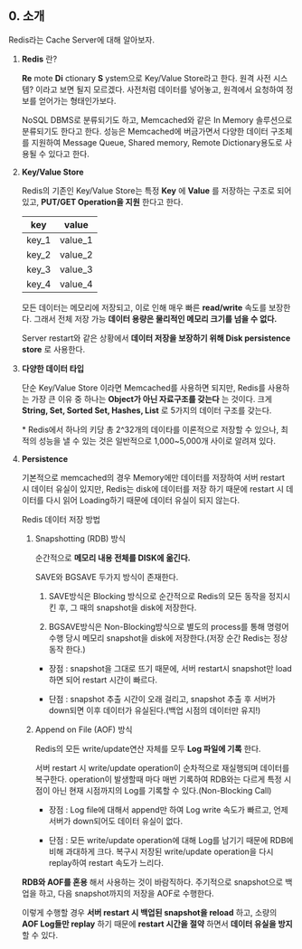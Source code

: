 ## 0. 소개

Redis라는 Cache Server에 대해 알아보자.

1. __Redis__ 란?

    __Re__ mote __Di__ ctionary __S__ ystem으로 Key/Value Store라고 한다.
    원격 사전 시스템? 이라고 보면 될지 모르겠다. 사전처럼 데이터를 넣어놓고, 원격에서 요청하여 정보를 얻어가는 형태인가보다.

    NoSQL DBMS로 분류되기도 하고, Memcached와 같은 In Memory 솔루션으로 분류되기도 한다고 한다.
    성능은 Memcached에 버금가면서 다양한 데이터 구조체를 지원하여 Message Queue, Shared memory, Remote Dictionary용도로 사용될 수 있다고 한다.

2. __Key/Value Store__

    Redis의 기존인 Key/Value Store는 특정 __Key__ 에 __Value__ 를 저장하는 구조로 되어있고, __PUT/GET Operation을 지원__ 한다고 한다.

    key   | value
    ----- | ------
    key_1 | value_1
    key_2 | value_2
    key_3 | value_3
    key_4 | value_4

    모든 데이터는 메모리에 저장되고, 이로 인해 매우 빠른 __read/write__ 속도를 보장한다. 그래서 전체 저장 가능 __데이터 용량은 물리적인 메모리 크기를 넘을 수 없다.__

    Server restart와 같은 상황에서 __데이터 저장을 보장하기 위해 Disk persistence store__ 로 사용한다.

3. __다양한 데이터 타입__

    단순 Key/Value Store 이라면 Memcached를 사용하면 되지만, Redis를 사용하는 가장 큰 이유 중 하나는 __Object가 아닌 자료구조를 갖는다__ 는 것이다.
    크게 __String, Set, Sorted Set, Hashes, List__ 로 5가지의 데이터 구조를 갖는다.

    \* Redis에서 하나의 키당 총 2^32개의 데이타를 이론적으로 저장할 수 있으나, 최적의 성능을 낼 수 있는 것은 일반적으로 1,000~5,000개 사이로 알려져 있다.

4. __Persistence__

    기본적으로 memcached의 경우 Memory에만 데이터를 저장하여 서버 restart 시 데이터 유실이 있지만, Redis는 disk에 데이터를 저장 하기 때문에 restart 시 데이터를 다시 읽어 Loading하기 때문에 데이터 유실이 되지 않는다.

    Redis 데이터 저장 방법

    1. Snapshotting (RDB) 방식

        순간적으로 __메모리 내용 전체를 DISK에 옮긴다.__

        SAVE와 BGSAVE 두가지 방식이 존재한다.

        1. SAVE방식은 Blocking 방식으로 순간적으로 Redis의 모든 동작을 정지시킨 후, 그 때의 snapshot을 disk에 저장한다.

        2. BGSAVE방식은 Non-Blocking방식으로 별도의 process를 통해 명령어 수행 당시 메모리 snapshot을 disk에 저장한다.(저장 순간 Redis는 정상동작 한다.)

        - 장점 : snapshot을 그대로 뜨기 때문에, 서버 restart시 snapshot만 load하면 되어 restart 시간이 빠르다.
        
        - 단점 : snapshot 추출 시간이 오래 걸리고, snapshot 추출 후 서버가 down되면 이후 데이터가 유실된다.(백업 시점의 데이터만 유지!)

    2. Append on File (AOF) 방식

        Redis의 모든 write/update연산 자체를 모두 __Log 파일에 기록__ 한다.

        서버 restart 시 write/update operation이 순차적으로 재실행되며 데이터를 복구한다. operation이 발생할때 마다 매번 기록하여 RDB와는 다르게 특정 시점이 아닌 현재 시점까지의 Log를 기록할 수 있다.(Non-Blocking Call) 

        - 장점 : Log file에 대해서 append만 하여 Log write 속도가 빠르고, 언제 서버가 down되어도 데이터 유실이 없다.

        - 단점 : 모든 write/update operation에 대해 Log를 남기기 때문에 RDB에 비해 과대하게 크다. 복구시 저장된 write/update operation을 다시 replay하여 restart 속도가 느리다.
    
    __RDB와 AOF를 혼용__ 해서 사용하는 것이 바람직하다. 주기적으로 snapshot으로 백업을 하고, 다음 snapshot까지의 저장을 AOF로 수행한다.

    이렇게 수행할 경우 __서버 restart 시 백업된 snapshot을 reload__ 하고, 소량의 __AOF Log들만 replay__ 하기 때문에 __restart 시간을 절약__ 하면서 __데이터 유실을 방지__ 할 수 있다.

